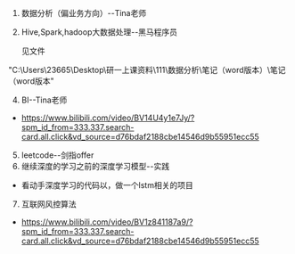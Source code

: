 1. 数据分析（偏业务方向）--Tina老师
2. Hive,Spark,hadoop大数据处理--黑马程序员

   见文件
   
 "C:\Users\23665\Desktop\研一上课资料\111\数据分析\笔记（word版本）\笔记（word版本"
 
4. BI--Tina老师
- https://www.bilibili.com/video/BV14U4y1e7Jy/?spm_id_from=333.337.search-card.all.click&vd_source=d76bdaf2188cbe14546d9b55951ecc55
5. leetcode--剑指offer
6. 继续深度的学习之前的深度学习模型--实践
- 看动手深度学习的代码以，做一个lstm相关的项目
7. 互联网风控算法
- https://www.bilibili.com/video/BV1z841187a9/?spm_id_from=333.337.search-card.all.click&vd_source=d76bdaf2188cbe14546d9b55951ecc55
